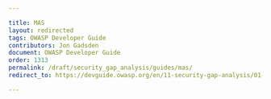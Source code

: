```yaml
---

title: MAS
layout: redirected
tags: OWASP Developer Guide
contributors: Jon Gadsden
document: OWASP Developer Guide
order: 1313
permalink: /draft/security_gap_analysis/guides/mas/
redirect_to: https://devguide.owasp.org/en/11-security-gap-analysis/01-guides/03-mas/

---
```


